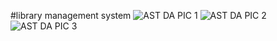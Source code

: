 #library management system
![AST DA PIC 1](https://github.com/govardanacharan/Library-Management-System/assets/95639773/fd2b598d-bb61-4ea6-8bb6-6e2721809ff3)
![AST DA PIC 2](https://github.com/govardanacharan/Library-Management-System/assets/95639773/d6501bfc-6fb1-49f7-85dc-6ed90c8f6720)
![AST DA PIC 3](https://github.com/govardanacharan/Library-Management-System/assets/95639773/4a278c01-db24-4fe7-96b5-1305d69e38a9)
